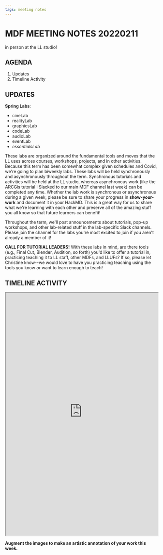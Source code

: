 ```yaml
---
tags: meeting notes
---
```


# MDF MEETING NOTES 20220211

in person at the LL studio!

## AGENDA
1. Updates
2. Timeline Activity


## UPDATES
**Spring Labs**:
* cineLab
* realityLab
* graphicsLab
* codeLab
* audioLab
* eventLab
* *essentialsLab*

These labs are organized around the fundamental tools and moves that the LL uses across courses, workshops, projects, and in other activities. Because this term has been somewhat complex given schedules and Covid, we're going to plan biweekly labs. These labs will be held synchronously and asynchronously throughout the term. Synchronous tutorials and activities will be held at the LL studio, whereas asynchronous work (like the ARCGis tutorial I Slacked to our main MDF channel last week) can be completed any time. Whether the lab work is synchronous or asynchronous during a given week, please be sure to share your progress in **show-your-work** and document it in your HackMD. This is a great way for us to share what we're learning with each other and preserve all of the amazing stuff you all know so that future learners can benefit!

Throughout the term, we'll post announcements about tutorials, pop-up workshops, and other lab-related stuff in the lab-specific Slack channels. Please join the channel for the labs you're most excited to join if you aren't already a member of it!

**CALL FOR TUTORIAL LEADERS!**
With these labs in mind, are there tools (e.g., Final Cut, Blender, Audition, so forth) you'd like to offer a tutorial in, practicing teaching it to LL staff, other MDFs, and LLUFs? If so, please let Christine know--we would love to have you practicing teaching using the tools you know *or* want to learn enough to teach!

## TIMELINE ACTIVITY

<iframe src="https://ll-timeline-machine.herokuapp.com/show/customview/ShowYourImages/MDF_WEEKLY_MEETING" width="100%" height="800px" frameborder="2"></iframe>


**Augment the images to make an artistic annotation of your work this week.**